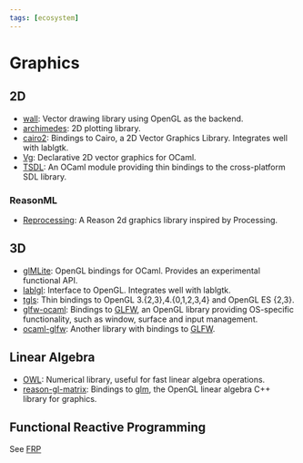 ```yaml
---
tags: [ecosystem]
---
```


# Graphics

## 2D

* [wall](https://github.com/let-def/wall):
Vector drawing library using OpenGL as the backend.
* [archimedes](http://archimedes.forge.ocamlcore.org/):
2D plotting library.
* [cairo2](https://github.com/Chris00/ocaml-cairo):
Bindings to Cairo, a 2D Vector Graphics Library. Integrates well with lablgtk.
* [Vg](https://github.com/dbuenzli/vg):
Declarative 2D vector graphics for OCaml.
* [TSDL](http://erratique.ch/software/tsdl):
An OCaml module providing thin bindings to the cross-platform SDL library.

### ReasonML

* [Reprocessing](https://github.com/Schmavery/reprocessing):
A Reason 2d graphics library inspired by Processing.

## 3D

* [glMLite](http://www.linux-nantes.org/~fmonnier/OCaml/GL/):
OpenGL bindings for OCaml. Provides an experimental functional API.
* [lablgl](https://forge.ocamlcore.org/projects/lablgl/):
Interface to OpenGL. Integrates well with lablgtk.
* [tgls](http://erratique.ch/software/tgls):
Thin bindings to OpenGL 3.{2,3},4.{0,1,2,3,4} and OpenGL ES {2,3}.
* [glfw-ocaml](https://github.com/SylvainBoilard/GLFW-OCaml):
Bindings to [GLFW](https://www.glfw.org/), an OpenGL library providing OS-specific
functionality, such as window, surface and input management.
* [ocaml-glfw](https://github.com/rizo/ocaml-glfw):
Another library with bindings to [GLFW](https://www.glfw.org/).

## Linear Algebra

* [OWL](https://github.com/owlbarn/owl):
Numerical library, useful for fast linear algebra operations.
* [reason-gl-matrix](https://github.com/bryphe/reason-gl-matrix):
Bindings to [glm](https://github.com/g-truc/glm),
the OpenGL linear algebra C++ library for graphics.

## Functional Reactive Programming
See [FRP](frp.md)
